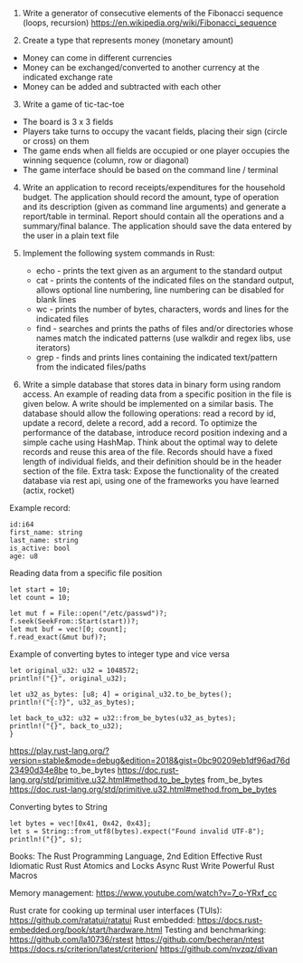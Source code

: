 1. Write a generator of consecutive elements of the Fibonacci sequence (loops, recursion)
   https://en.wikipedia.org/wiki/Fibonacci_sequence

2. Create a type that represents money (monetary amount)
* Money can come in different currencies
* Money can be exchanged/converted to another currency at the indicated exchange rate
* Money can be added and subtracted with each other

3. Write a game of tic-tac-toe
* The board is 3 x 3 fields
* Players take turns to occupy the vacant fields, placing their sign (circle or cross) on them
* The game ends when all fields are occupied or one player occupies the winning sequence (column, row or diagonal)
* The game interface should be based on the command line / terminal

4. Write an application to record receipts/expenditures for the household budget. The application should record the amount,
   type of operation and its description (given as command line arguments) and generate a report/table in terminal.
   Report should contain all the operations and a summary/final balance. The application should save the data entered by the user in a plain text file

5. Implement the following system commands in Rust:
   * echo - prints the text given as an argument to the standard output
   * cat - prints the contents of the indicated files on the standard output, allows optional line numbering, line numbering can be disabled for blank lines
   * wc - prints the number of bytes, characters, words and lines for the indicated files
   * find - searches and prints the paths of files and/or directories whose names match the indicated patterns (use walkdir and regex libs, use iterators)
   * grep - finds and prints lines containing the indicated text/pattern from the indicated files/paths

6. Write a simple database that stores data in binary form using random access. An example of reading data
   from a specific position in the file is given below. A write should be implemented on a similar basis.
   The database should allow the following operations: read a record by id, update a record, delete a record, add a record.
   To optimize the performance of the database, introduce record position indexing and a simple cache using HashMap.
   Think about the optimal way to delete records and reuse this area of the file. Records should have a fixed length of individual
   fields, and their definition should be in the header section of the file.
   Extra task: Expose the functionality of the created database via rest api, using one of the frameworks you have learned (actix, rocket)

Example record:
```
id:i64
first_name: string
last_name: string
is_active: bool
age: u8
```

Reading data from a specific file position
```
let start = 10;
let count = 10;

let mut f = File::open("/etc/passwd")?;
f.seek(SeekFrom::Start(start))?;
let mut buf = vec![0; count];
f.read_exact(&mut buf)?;
```

Example of converting bytes to integer type and vice versa
```
let original_u32: u32 = 1048572;
println!("{}", original_u32);
    
let u32_as_bytes: [u8; 4] = original_u32.to_be_bytes();
println!("{:?}", u32_as_bytes);
    
let back_to_u32: u32 = u32::from_be_bytes(u32_as_bytes);
println!("{}", back_to_u32);
}
```
https://play.rust-lang.org/?version=stable&mode=debug&edition=2018&gist=0bc90209eb1df96ad76d23490d34e8be
to_be_bytes
https://doc.rust-lang.org/std/primitive.u32.html#method.to_be_bytes
from_be_bytes
https://doc.rust-lang.org/std/primitive.u32.html#method.from_be_bytes

Converting bytes to String
```
let bytes = vec![0x41, 0x42, 0x43];
let s = String::from_utf8(bytes).expect("Found invalid UTF-8");
println!("{}", s);
```



Books:
 The Rust Programming Language, 2nd Edition 
 Effective Rust
 Idiomatic Rust
 Rust Atomics and Locks
 Async Rust
 Write Powerful Rust Macros

Memory management: https://www.youtube.com/watch?v=7_o-YRxf_cc

Rust crate for cooking up terminal user interfaces (TUIs):
https://github.com/ratatui/ratatui
Rust embedded:
https://docs.rust-embedded.org/book/start/hardware.html
Testing and benchmarking:
https://github.com/la10736/rstest
https://github.com/becheran/ntest
https://docs.rs/criterion/latest/criterion/
https://github.com/nvzqz/divan